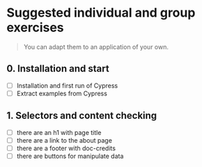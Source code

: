 # Suggested individual and group exercises

> You can adapt them to an application of your own.

## 0. Installation and start

- [ ] Installation and first run of Cypress
- [ ] Extract examples from Cypress

## 1. Selectors and content checking

- [ ] there are an h1 with page title
- [ ] there are a link to the about page
- [ ] there are a footer with doc-credits
- [ ] there are buttons for manipulate data
